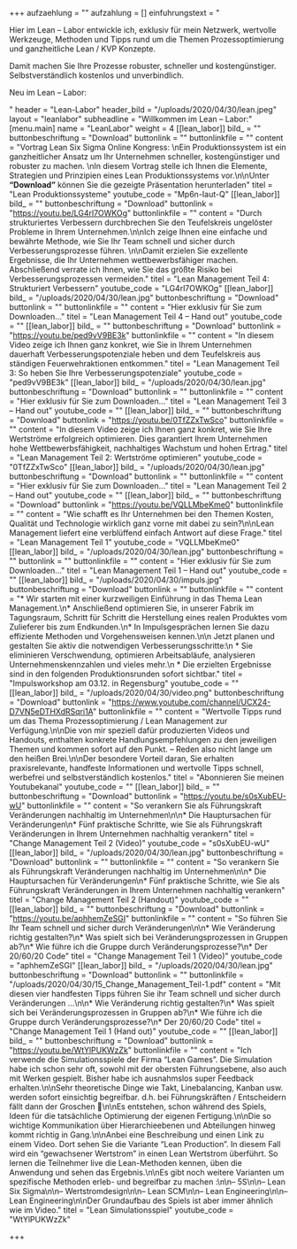 +++
aufzaehlung = ""
aufzahlung = []
einfuhrungstext = "<p>Hier im Lean – Labor entwickle ich, exklusiv für mein Netzwerk, wertvolle Werkzeuge, Methoden und Tipps rund um die Themen Prozessoptimierung und ganzheitliche Lean / KVP Konzepte. </p><p>Damit machen Sie Ihre Prozesse robuster, schneller und kostengünstiger. Selbstverständlich kostenlos und unverbindlich.</p><p>Neu im Lean – Labor:</p>"
header = "Lean-Labor"
header_bild = "/uploads/2020/04/30/lean.jpeg"
layout = "leanlabor"
subheadline = "Willkommen im Lean – Labor:"
[menu.main]
name = "LeanLabor"
weight = 4
[[lean_labor]]
bild_ = ""
buttonbeschriftung = "Download"
buttonlink = ""
buttonlinkfile = ""
content = "Vortrag Lean Six Sigma Online Kongress:  \nEin Produktionssystem ist ein ganzheitlicher Ansatz um Ihr Unternehmen schneller, kostengünstiger und robuster zu machen.  \nIn diesem Vortrag stelle ich Ihnen die Elemente, Strategien und Prinzipien eines Lean Produktionssystems vor.\n\nUnter **“Download”** können Sie die gezeigte Präsentation herunterladen"
titel = "Lean Produktionssysteme"
youtube_code = "Mp6n-Iaut-Q"
[[lean_labor]]
bild_ = ""
buttonbeschriftung = "Download"
buttonlink = "https://youtu.be/LG4rl7OWKOg"
buttonlinkfile = ""
content = "Durch strukturiertes Verbessern durchbrechen Sie den Teufelskreis ungelöster Probleme in Ihrem Unternehmen.\n\nIch zeige Ihnen eine einfache und bewährte Methode, wie Sie Ihr Team schnell und sicher durch Verbesserungsprozesse führen. \n\nDamit erzielen Sie exzellente Ergebnisse, die Ihr Unternehmen wettbewerbsfähiger machen. Abschließend verrate ich Ihnen, wie Sie das größte Risiko bei Verbesserungsprozessen vermeiden."
titel = "Lean Management Teil 4: Strukturiert Verbessern"
youtube_code = "LG4rl7OWKOg"
[[lean_labor]]
bild_ = "/uploads/2020/04/30/lean.jpg"
buttonbeschriftung = "Download"
buttonlink = ""
buttonlinkfile = ""
content = "Hier exklusiv für Sie zum Downloaden…"
titel = "Lean Management Teil 4 – Hand out"
youtube_code = ""
[[lean_labor]]
bild_ = ""
buttonbeschriftung = "Download"
buttonlink = "https://youtu.be/ped9vV9BE3k"
buttonlinkfile = ""
content = "In diesem Video zeige ich Ihnen ganz konkret, wie Sie in Ihrem Unternehmen dauerhaft Verbesserungspotenziale heben und dem Teufelskreis aus ständigen Feuerwehraktionen entkommen."
titel = "Lean Management Teil 3: So heben Sie Ihre Verbesserungspotenziale"
youtube_code = "ped9vV9BE3k"
[[lean_labor]]
bild_ = "/uploads/2020/04/30/lean.jpg"
buttonbeschriftung = "Download"
buttonlink = ""
buttonlinkfile = ""
content = "Hier exklusiv für Sie zum Downloaden…"
titel = "Lean Management Teil 3 – Hand out"
youtube_code = ""
[[lean_labor]]
bild_ = ""
buttonbeschriftung = "Download"
buttonlink = "https://youtu.be/0TfZZxTwSco"
buttonlinkfile = ""
content = "In diesem Video zeige ich Ihnen ganz konkret, wie Sie Ihre Wertströme erfolgreich optimieren. Dies garantiert Ihrem Unternehmen hohe Wettbewerbsfähigkeit, nachhaltiges Wachstum und hohen Ertrag."
titel = "Lean Management Teil 2: Wertströme optimieren"
youtube_code = "0TfZZxTwSco"
[[lean_labor]]
bild_ = "/uploads/2020/04/30/lean.jpg"
buttonbeschriftung = "Download"
buttonlink = ""
buttonlinkfile = ""
content = "Hier exklusiv für Sie zum Downloaden…"
titel = "Lean Management Teil 2 – Hand out"
youtube_code = ""
[[lean_labor]]
bild_ = ""
buttonbeschriftung = "Download"
buttonlink = "https://youtu.be/VQLLMbeKme0"
buttonlinkfile = ""
content = "Wie schafft es Ihr Unternehmen bei den Themen Kosten, Qualität und Technologie wirklich ganz vorne mit dabei zu sein?\n\nLean Management liefert eine verblüffend einfach Antwort auf diese Frage."
titel = "Lean Management Teil 1"
youtube_code = "VQLLMbeKme0"
[[lean_labor]]
bild_ = "/uploads/2020/04/30/lean.jpg"
buttonbeschriftung = ""
buttonlink = ""
buttonlinkfile = ""
content = "Hier exklusiv für Sie zum Downloaden…"
titel = "Lean Management Teil 1 – Hand out"
youtube_code = ""
[[lean_labor]]
bild_ = "/uploads/2020/04/30/impuls.jpg"
buttonbeschriftung = "Download"
buttonlink = ""
buttonlinkfile = ""
content = "* Wir starten mit einer kurzweiligen Einführung in das Thema Lean Management.\n* Anschließend optimieren Sie, in unserer Fabrik im Tagungsraum, Schritt für Schritt die Herstellung eines realen Produktes vom Zulieferer bis zum Endkunden.\n* In Impulsgesprächen lernen Sie dazu effiziente Methoden und Vorgehensweisen kennen.\n\n  Jetzt planen und gestalten Sie aktiv die notwendigen Verbesserungsschritte:\n  * Sie eliminieren Verschwendung, optimieren Arbeitsabläufe, analysieren Unternehmenskennzahlen und vieles mehr.\n  * Die erzielten Ergebnisse sind in den folgenden Produktionsrunden sofort sichtbar."
titel = "Impulsworkshop am 03.12. in Regensburg"
youtube_code = ""
[[lean_labor]]
bild_ = "/uploads/2020/04/30/video.png"
buttonbeschriftung = "Download"
buttonlink = "https://www.youtube.com/channel/UCX24-D7VN5eDTHXdRSqri1A"
buttonlinkfile = ""
content = "Wertvolle Tipps rund um das Thema Prozessoptimierung / Lean Management zur Verfügung.\n\nDie von mir speziell dafür produzierten Videos und Handouts, enthalten konkrete Handlungsempfehlungen zu den jeweiligen Themen und kommen sofort auf den Punkt. – Reden also nicht lange um den heißen Brei.\n\nDer besondere Vorteil daran, Sie erhalten praxisrelevante, handfeste Informationen und wertvolle Tipps schnell, werbefrei und selbstverständlich kostenlos."
titel = "Abonnieren Sie meinen Youtubekanal"
youtube_code = ""
[[lean_labor]]
bild_ = ""
buttonbeschriftung = "Download"
buttonlink = "https://youtu.be/s0sXubEU-wU"
buttonlinkfile = ""
content = "So verankern Sie als Führungskraft Veränderungen nachhaltig im Unternehmen\n\n* Die Hauptursachen für Veränderungen\n* Fünf praktische Schritte, wie Sie als Führungskraft Veränderungen in Ihrem Unternehmen nachhaltig verankern"
titel = "Change Management Teil 2 (Video)"
youtube_code = "s0sXubEU-wU"
[[lean_labor]]
bild_ = "/uploads/2020/04/30/lean.jpg"
buttonbeschriftung = "Download"
buttonlink = ""
buttonlinkfile = ""
content = "So verankern Sie als Führungskraft Veränderungen nachhaltig im Unternehmen\n\n* Die Hauptursachen für Veränderungen\n* Fünf praktische Schritte, wie Sie als Führungskraft Veränderungen in Ihrem Unternehmen nachhaltig verankern"
titel = "Change Management Teil 2 (Handout)"
youtube_code = ""
[[lean_labor]]
bild_ = ""
buttonbeschriftung = "Download"
buttonlink = "https://youtu.be/aphhemZeSGI"
buttonlinkfile = ""
content = "So führen Sie Ihr Team schnell und sicher durch Veränderungen\n\n* Wie Veränderung richtig gestalten?\n* Was spielt sich bei Veränderungsprozessen in Gruppen ab?\n* Wie führe ich die Gruppe durch Veränderungsprozesse?\n* Der 20/60/20 Code"
titel = "Change Management Teil 1 (Video)"
youtube_code = "aphhemZeSGI"
[[lean_labor]]
bild_ = "/uploads/2020/04/30/lean.jpg"
buttonbeschriftung = "Download"
buttonlink = ""
buttonlinkfile = "/uploads/2020/04/30/15_Change_Management_Teil-1.pdf"
content = "Mit diesen vier handfesten Tipps führen Sie ihr Team schnell und sicher durch Veränderungen …\n\n* Wie Veränderung richtig gestalten?\n* Was spielt sich bei Veränderungsprozessen in Gruppen ab?\n* Wie führe ich die Gruppe durch Veränderungsprozesse?\n* Der 20/60/20 Code"
titel = "Change Management Teil 1 (Hand out)"
youtube_code = ""
[[lean_labor]]
bild_ = ""
buttonbeschriftung = "Download"
buttonlink = "https://youtu.be/WtYlPUKWzZk"
buttonlinkfile = ""
content = "Ich verwende die Simulationsspiele der Firma “Lean Games”. Die Simulation habe ich schon sehr oft, sowohl mit der obersten Führungsebene, also auch mit Werken gespielt. Bisher habe ich ausnahmslos super Feedback erhalten.\n\nSehr theoretische Dinge wie Takt, Linebalancing, Kanban usw. werden sofort einsichtig begreifbar. d.h. bei Führungskräften / Entscheidern fällt dann der Groschen 🙂\n\nEs entstehen, schon während des Spiels, Ideen für die tatsächliche Optimierung der eigenen Fertigung.\n\nDie so wichtige Kommunikation über Hierarchieebenen und Abteilungen hinweg kommt richtig in Gang.\n\nAnbei eine Beschreibung und einen Link zu einem Video. Dort sehen Sie die Variante “Lean Production”. In diesem Fall wird ein “gewachsener Wertstrom” in einen Lean Wertstrom überführt. So lernen die Teilnehmer live die Lean-Methoden kennen, üben die Anwendung und sehen das Ergebnis.\n\nEs gibt noch weitere Varianten um spezifische Methoden erleb- und begreifbar zu machen :\n\n– 5S\n\n– Lean Six Sigma\n\n– Wertstromdesign\n\n– Lean SCM\n\n– Lean Engineering\n\n– Lean Engineering\n\nDer Grundaufbau des Spiels ist aber immer ähnlich wie im Video."
titel = "Lean Simulationsspiel"
youtube_code = "WtYlPUKWzZk"

+++
